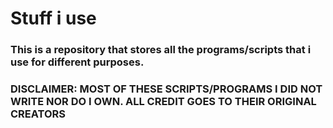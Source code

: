 # Stuff i use

### This is a repository that stores all the programs/scripts that i use for different purposes. 

### DISCLAIMER: MOST OF THESE SCRIPTS/PROGRAMS I DID NOT WRITE NOR DO I OWN. ALL CREDIT GOES TO THEIR ORIGINAL CREATORS
